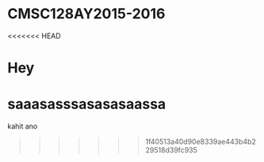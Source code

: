 # CMSC128AY2015-2016
<<<<<<< HEAD
# Hey

saaasasssasasasaassa
=======
kahit ano
>>>>>>> 1f40513a40d90e8339ae443b4b229518d39fc935
